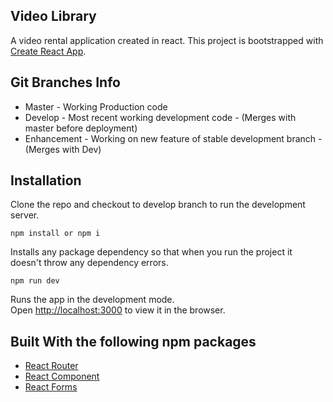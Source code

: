 ## Video Library

A video rental application created in react. This project is bootstrapped with [Create React App](https://github.com/facebook/create-react-app).

## Git Branches Info

- Master - Working Production code
- Develop - Most recent working development code - (Merges with master before deployment)
- Enhancement - Working on new feature of stable development branch - (Merges with Dev)

## Installation

Clone the repo and checkout to develop branch to run the development server.

```
npm install or npm i
```

Installs any package dependency so that when you run the project it doesn't throw any dependency errors.

```
npm run dev
```

Runs the app in the development mode.<br />
Open [http://localhost:3000](http://localhost:3000) to view it in the browser.

## Built With the following npm packages

- [React Router](#)
- [React Component](#)
- [React Forms](#)
